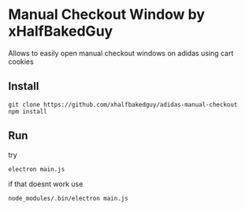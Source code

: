 # Manual Checkout Window by xHalfBakedGuy

Allows to easily open manual checkout windows on adidas using cart cookies

## Install

```
git clone https://github.com/xhalfbakedguy/adidas-manual-checkout
npm install
```

## Run

try
```
electron main.js
```
if that doesnt work use
```
node_modules/.bin/electron main.js
```